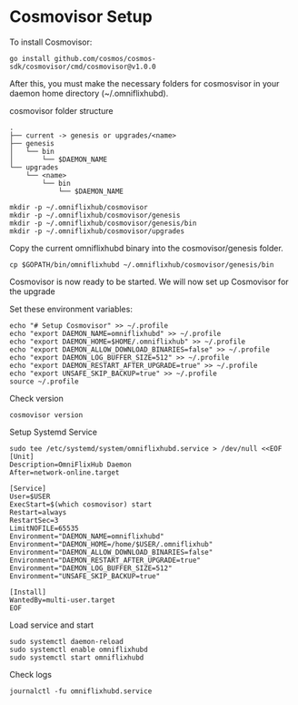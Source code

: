 # Cosmovisor Setup

To install Cosmovisor:

``` {.sh}
go install github.com/cosmos/cosmos-sdk/cosmovisor/cmd/cosmovisor@v1.0.0
```

After this, you must make the necessary folders for cosmosvisor in your
daemon home directory (\~/.omniflixhubd).

cosmovisor folder structure
```
.
├── current -> genesis or upgrades/<name>
├── genesis
│   └── bin
│       └── $DAEMON_NAME
└── upgrades
    └── <name>
        └── bin
            └── $DAEMON_NAME
```

``` {.sh}
mkdir -p ~/.omniflixhub/cosmovisor
mkdir -p ~/.omniflixhub/cosmovisor/genesis
mkdir -p ~/.omniflixhub/cosmovisor/genesis/bin
mkdir -p ~/.omniflixhub/cosmovisor/upgrades
```

Copy the current omniflixhubd binary into the
cosmovisor/genesis folder.

```{.sh}
cp $GOPATH/bin/omniflixhubd ~/.omniflixhub/cosmovisor/genesis/bin
```

Cosmovisor is now ready to be started. We will now set up Cosmovisor for the upgrade

Set these environment variables:

```{.sh}
echo "# Setup Cosmovisor" >> ~/.profile
echo "export DAEMON_NAME=omniflixhubd" >> ~/.profile
echo "export DAEMON_HOME=$HOME/.omniflixhub" >> ~/.profile
echo "export DAEMON_ALLOW_DOWNLOAD_BINARIES=false" >> ~/.profile
echo "export DAEMON_LOG_BUFFER_SIZE=512" >> ~/.profile
echo "export DAEMON_RESTART_AFTER_UPGRADE=true" >> ~/.profile
echo "export UNSAFE_SKIP_BACKUP=true" >> ~/.profile
source ~/.profile
```
Check version

```{.sh}
cosmovisor version
```

Setup Systemd Service

```
sudo tee /etc/systemd/system/omniflixhubd.service > /dev/null <<EOF
[Unit]
Description=OmniFlixHub Daemon
After=network-online.target

[Service]
User=$USER
ExecStart=$(which cosmovisor) start
Restart=always
RestartSec=3
LimitNOFILE=65535
Environment="DAEMON_NAME=omniflixhubd"
Environment="DAEMON_HOME=/home/$USER/.omniflixhub"
Environment="DAEMON_ALLOW_DOWNLOAD_BINARIES=false"
Environment="DAEMON_RESTART_AFTER_UPGRADE=true"
Environment="DAEMON_LOG_BUFFER_SIZE=512"
Environment="UNSAFE_SKIP_BACKUP=true"

[Install]
WantedBy=multi-user.target
EOF
```

Load service and start

```
sudo systemctl daemon-reload
sudo systemctl enable omniflixhubd
sudo systemctl start omniflixhubd
```

Check logs

```
journalctl -fu omniflixhubd.service
```

